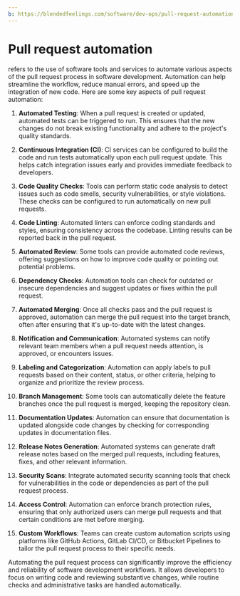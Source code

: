 ```yaml
---
b: https://blendedfeelings.com/software/dev-ops/pull-request-automation.md
---
```


# Pull request automation 
refers to the use of software tools and services to automate various aspects of the pull request process in software development. Automation can help streamline the workflow, reduce manual errors, and speed up the integration of new code. Here are some key aspects of pull request automation:

1. **Automated Testing**: When a pull request is created or updated, automated tests can be triggered to run. This ensures that the new changes do not break existing functionality and adhere to the project's quality standards.

2. **Continuous Integration (CI)**: CI services can be configured to build the code and run tests automatically upon each pull request update. This helps catch integration issues early and provides immediate feedback to developers.

3. **Code Quality Checks**: Tools can perform static code analysis to detect issues such as code smells, security vulnerabilities, or style violations. These checks can be configured to run automatically on new pull requests.

4. **Code Linting**: Automated linters can enforce coding standards and styles, ensuring consistency across the codebase. Linting results can be reported back in the pull request.

5. **Automated Review**: Some tools can provide automated code reviews, offering suggestions on how to improve code quality or pointing out potential problems.

6. **Dependency Checks**: Automation tools can check for outdated or insecure dependencies and suggest updates or fixes within the pull request.

7. **Automated Merging**: Once all checks pass and the pull request is approved, automation can merge the pull request into the target branch, often after ensuring that it's up-to-date with the latest changes.

8. **Notification and Communication**: Automated systems can notify relevant team members when a pull request needs attention, is approved, or encounters issues.

9. **Labeling and Categorization**: Automation can apply labels to pull requests based on their content, status, or other criteria, helping to organize and prioritize the review process.

10. **Branch Management**: Some tools can automatically delete the feature branches once the pull request is merged, keeping the repository clean.

11. **Documentation Updates**: Automation can ensure that documentation is updated alongside code changes by checking for corresponding updates in documentation files.

12. **Release Notes Generation**: Automated systems can generate draft release notes based on the merged pull requests, including features, fixes, and other relevant information.

13. **Security Scans**: Integrate automated security scanning tools that check for vulnerabilities in the code or dependencies as part of the pull request process.

14. **Access Control**: Automation can enforce branch protection rules, ensuring that only authorized users can merge pull requests and that certain conditions are met before merging.

15. **Custom Workflows**: Teams can create custom automation scripts using platforms like GitHub Actions, GitLab CI/CD, or Bitbucket Pipelines to tailor the pull request process to their specific needs.

Automating the pull request process can significantly improve the efficiency and reliability of software development workflows. It allows developers to focus on writing code and reviewing substantive changes, while routine checks and administrative tasks are handled automatically.
